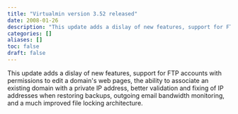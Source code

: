 ```yaml
---
title: "Virtualmin version 3.52 released"
date: 2008-01-26
description: "This update adds a dislay of new features, support for FTP accounts with permissions to edit a..."
categories: []
aliases: []
toc: false
draft: false
---
```

This update adds a dislay of new features, support for FTP accounts with permissions to edit a domain's web pages, the ability to associate an existing domain with a private IP address, better validation and fixing of IP addresses when restoring backups, outgoing email bandwidth monitoring, and a much improved file locking architecture.
